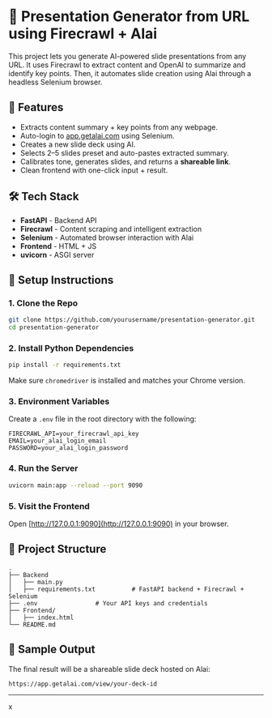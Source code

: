 # 🧠 Presentation Generator from URL using Firecrawl + Alai

This project lets you generate AI-powered slide presentations from any URL. It uses Firecrawl to extract content and OpenAI to summarize and identify key points. Then, it automates slide creation using Alai through a headless Selenium browser.

## 🚀 Features

- Extracts content summary + key points from any webpage.
- Auto-login to [app.getalai.com](https://app.getalai.com) using Selenium.
- Creates a new slide deck using AI.
- Selects 2–5 slides preset and auto-pastes extracted summary.
- Calibrates tone, generates slides, and returns a **shareable link**.
- Clean frontend with one-click input + result.

## 🛠 Tech Stack

- **FastAPI** - Backend API
- **Firecrawl** - Content scraping and intelligent extraction
- **Selenium** - Automated browser interaction with Alai
- **Frontend** - HTML + JS
- **uvicorn** - ASGI server

## 🔧 Setup Instructions

### 1. Clone the Repo

```bash
git clone https://github.com/yourusername/presentation-generator.git
cd presentation-generator
```

### 2. Install Python Dependencies

```bash
pip install -r requirements.txt
```

Make sure `chromedriver` is installed and matches your Chrome version.

### 3. Environment Variables

Create a `.env` file in the root directory with the following:

```
FIRECRAWL_API=your_firecrawl_api_key
EMAIL=your_alai_login_email
PASSWORD=your_alai_login_password
```

### 4. Run the Server

```bash
uvicorn main:app --reload --port 9090
```

### 5. Visit the Frontend

Open [http://127.0.0.1:9090](http://127.0.0.1:9090) in your browser.

## 📂 Project Structure

```
.
├── Backend
│   ├── main.py
│   ├── requirements.txt          # FastAPI backend + Firecrawl + Selenium
├── .env                # Your API keys and credentials
├── Frontend/
│   ├── index.html
└── README.md
```

## 📸 Sample Output

The final result will be a shareable slide deck hosted on Alai:
```
https://app.getalai.com/view/your-deck-id
```

---

x

